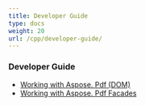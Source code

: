 ```yaml
---
title: Developer Guide
type: docs
weight: 20
url: /cpp/developer-guide/
---
```


### **Developer Guide**
- [Working with Aspose. Pdf (DOM)](/pdf/cpp/working-with-aspose-pdf-dom/)
- [Working with Aspose. Pdf Facades](/pdf/cpp/working-with-aspose-pdf-facades/)